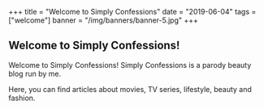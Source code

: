 +++
title = "Welcome to Simply Confessions"
date = "2019-06-04"
tags = ["welcome"]
banner = "/img/banners/banner-5.jpg"
+++

## Welcome to Simply Confessions!

Welcome to Simply Confessions! Simply Confessions is a parody beauty blog run by me.

Here, you can find articles about movies, TV series, lifestyle, beauty and fashion.
